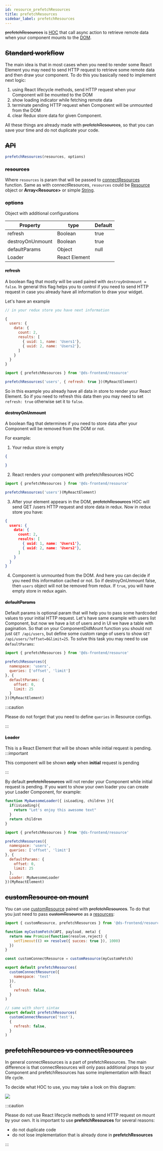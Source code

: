 ```yaml
---
id: resource_prefetchResources
title: prefetchResources
sidebar_label: prefetchResources
---
```


~~prefetchResources~~ is [HOC](https://reactjs.org/docs/higher-order-components.html) that call async action to retrieve remote data when your component mounts to the [DOM](https://www.w3schools.com/js/js_htmldom.asp).

## ~~Standard workflow~~

The main idea is that in most cases when you need to render some React Element you may need to send HTTP request to retrieve some remote data and then draw your component. To do this you basically need to implement next logic:

1. using React lifecycle methods, send HTTP request when your Component will be mounted to the DOM
2. show loading indicator while fetching remote data
3. terminate pending HTTP request when Component will be unmounted from the DOM
4. clear Redux store data for given Component.

All these things are already made with ~~prefetchResources~~, so that you can save your time and do not duplicate your code.

## ~~API~~
```javascript
prefetchResources(resources, options)
```

### ~~resources~~

Where `resources` is param that will be passed to [connectResources](/frontend-docs/docs/resources/connect_resources) function.
Same as with connectResources, `resources` could be [Resource](/frontend-docs/docs/resources/connect_resources#resource) object or **Array<Resource\>** or simple [String](/frontend-docs/docs/resources/connect_resources#simple-syntax).

### ~~options~~

Object with additional configurations

|  Property          |      type             |      Default  |
| -------------------| --------------------- | --------------|
|   refresh          | Boolean               | true          |
|   destroyOnUnmount | Boolean               | true          | 
|   defaultParams    | Object                | null          | 
|   Loader           | React Element         |               | 


#### ~~refresh~~
A boolean flag that mostly will be used paired with `destroyOnUnmount = false`.
In general this flag helps you to control if you need to send HTTP request in case you already have all information to draw your widget.

Let's have an example

```javascript
// in your redux store you have next information

{
  users: {
    data: {
      count: 2,
      results: [
        { uuid: 1, name: 'Users1'},
        { uuid: 2, name: 'Users2'},
      ]
    }
  }
}

import { prefetchResources } from '@ds-frontend/resource'

prefetchResources('users', { refresh: true })(MyReactElement)


```
So in this example you already have all data in store to render your React Element. So if you need to refresh this data then you may need to set `refresh: true` otherwise set it to `false`.

#### ~~destroyOnUnmount~~

A boolean flag that determines if you need to store data after your Component will be removed from the DOM or not.

For example:

1. Your redux store is empty
```json
{

}
```
2. React renders your component with prefetchResources HOC
```javascript
import { prefetchResources } from '@ds-frontend/resource'

prefetchResources('users')(MyReactElement)

```
3. After your element appears in the DOM, ~~prefetchResources~~ HOC will send GET /users HTTP request and store data in redux. Now in redux store you have:
```json
{
  users: {
    data: {
      count: 2,
      results: [
        { uuid: 1, name: 'Users1'},
        { uuid: 2, name: 'Users2'},
      ]
    }
  }
}
```

4. Component is unmounted from the DOM. And here you can decide if you need this information cached or not. So if destroyOnUnmount false, then `users` object will not be removed from redux. If `true`, you will have empty store in redux again.

#### ~~defaultParams~~

Default params is optional param that will help you to pass some hardcoded values to your initial HTTP request.
Let's have same example with users list Component, but now we have a lot of users and in UI we have a table with pagination. So that on your ComponentDidMount function you should not just `GET /api/users`, but define some custom range of users to show `GET /api/users/?offset=0&limit=25`. To solve this task you may need to use `defaultParams`:

```javascript
import { prefetchResources } from '@ds-frontend/resource'

prefetchResources({
  namespace: 'users',
  queries: ['offset', 'limit']
}, {
  defaultParams: {
    offset: 0,
    limit: 25
  }
})(MyReactElement)
```

:::caution

Please do not forget that you need to define `queries` in Resource configs.

:::


#### ~~Loader~~

This is a React Element that will be shown while initial request is pending.
:::important

This component will be shown **only** when **initial** request is pending

:::

By default ~~prefetchResources~~ will not render your Component while initial request is pending.
If you want to show your own loader you can create your Loader Component, for example:

```javascript
function MyAwesomeLoader({ isLoading, children }){
  if(isLoading){
    return "Let's enjoy this awesome text"
  }
  return children
}
```

```javascript
import { prefetchResources } from '@ds-frontend/resource'

prefetchResources({
  namespace: 'users',
  queries: ['offset', 'limit']
}, {
  defaultParams: {
    offset: 0,
    limit: 25
  },
  Loader: MyAwesomeLoader
})(MyReactElement)
```

## ~~customResource on mount~~

You can use [customResource](/frontend-docs/docs/resources/resource_customresources) paired with ~~prefetchResources~~. 
To do that you just need to pass ~~customResource~~ as a [resources](/frontend-docs/docs/resources/resource_prefetchResources#resources):

```javascript
import { customResource, prefetchResources } from '@ds-frontend/resource'

function myCustomFetch(API, payload, meta) {
  return new Promise(function(resolve,reject) {
    setTimeout(() => resolve({ succes: true }), 1000)
  })
}

const customConnectResource = customResource(myCustomFetch)

export default prefetchResources(
  customConnectResource({
    namespace: 'test'
  }),
  {
    refresh: false,
  }
)

// same with short sintax
export default prefetchResources(
  customConnectResource('test'),
  {
    refresh: false,
  }
)

```


## ~~prefetchResources vs connectResources~~

In general connectResources is a part of prefetchResources.
The main difference is that connectResources will only pass additional props to your Component and prefetchResources has some implementation with React life cycle.

To decide what HOC to use, you may take a look on this diagram:


<div>
<img src="/frontend-docs/img/diagram.svg"/>
</div>



:::caution

Please do not use React lifecycle methods to send HTTP request on mount by your own.
It is important to use **prefetchResources** for several reasons:
- do not duplicate code
- do not lose implementation that is already done in **prefetchResources**

:::